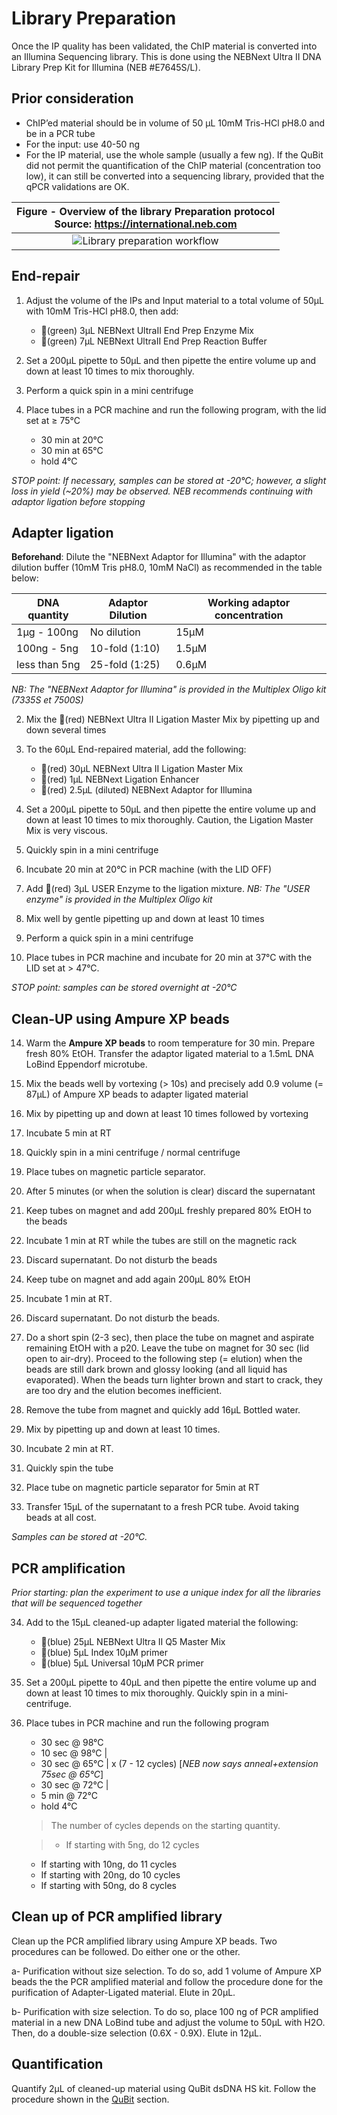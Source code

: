 # Library Preparation

Once the IP quality has been validated, the ChIP material is converted into an Illumina Sequencing library. This is done using the NEBNext Ultra II DNA Library Prep Kit for Illumina (NEB #E7645S/L).


## Prior consideration

- ChIP’ed material should be in volume of 50 µL 10mM Tris-HCl pH8.0 and be in a PCR tube
- For the input: use 40-50 ng
- For the IP material, use the whole sample (usually a few ng). If the QuBit did not permit the quantification of the ChIP material (concentration too low), it can still be converted into a sequencing library, provided that the qPCR validations are OK.


|<b>Figure -  Overview of the library Preparation protocol</b> <BR> Source: https://international.neb.com|
|:--:|
| ![Library preparation workflow](Pictures/LibPrep_overview.jpg) |




## End-repair
1. Adjust the volume of the IPs and Input material to a total volume of 50µL with 10mM Tris-HCl pH8.0, then add:
	- 🍏(green) 3µL NEBNext UltraII End Prep Enzyme Mix
	- 🍏(green) 7µL NEBNext UltraII End Prep Reaction Buffer

2. Set a 200µL pipette to 50µL and then pipette the entire volume up and down at least 10 times to mix thoroughly.

3. Perform a quick spin in a mini centrifuge

4. Place tubes in a PCR machine and run the following program, with the lid set at ≥ 75°C
	- 30 min at 20°C
	- 30 min at 65°C
	- hold 4°C

*STOP point: If necessary, samples can be stored at -20°C; however, a slight loss in yield (~20%) may be observed. NEB recommends continuing with adaptor ligation before stopping*   




## Adapter ligation

**Beforehand**: Dilute the "NEBNext Adaptor for Illumina" with the adaptor dilution buffer (10mM Tris pH8.0, 10mM NaCl) as recommended in the table below:

| DNA quantity   | Adaptor Dilution  | Working adaptor concentration  |
|---             |---                |---                             |
| 1µg - 100ng    |   No dilution     |   15µM                         |
| 100ng - 5ng    |   10-fold (1:10)  |   1.5µM                        |
| less than 5ng  |   25-fold (1:25)  |   0.6µM                        |

_NB: The "NEBNext Adaptor for Illumina" is provided in the Multiplex Oligo kit (7335S et 7500S)_

2. Mix the 🔴(red) NEBNext Ultra II Ligation Master Mix by pipetting up and down several times

2. To the 60µL End-repaired material, add the following:
	-  🔴(red) 30µL NEBNext Ultra II Ligation Master Mix
	-  🔴(red) 1µL NEBNext Ligation Enhancer
	-  🔴(red) 2.5µL (diluted) NEBNext Adaptor for Illumina

7. Set a 200µL pipette to 50µL and then pipette the entire volume up and down at least 10 times to mix thoroughly. Caution, the Ligation Master Mix is very viscous.

8. Quickly spin in a mini centrifuge

9. Incubate 20 min at 20°C in PCR machine (with the LID OFF)

10. Add 🔴(red) 3µL USER Enzyme to the ligation mixture. _NB: The "USER enzyme" is provided in the Multiplex Oligo kit_

11. Mix well by gentle pipetting up and down at least 10 times

12. Perform a quick spin in a mini centrifuge

13. Place tubes in PCR machine and incubate for 20 min at 37°C with the LID set at > 47°C.

*STOP point: samples can be stored overnight at -20°C*   




## Clean-UP using Ampure XP beads

14. Warm the **Ampure XP beads** to room temperature for 30 min. Prepare fresh 80% EtOH. Transfer the adaptor ligated material to a 1.5mL DNA LoBind Eppendorf microtube.


15. Mix the beads well by vortexing (> 10s) and precisely add 0.9 volume (= 87µL) of Ampure XP beads to adapter ligated material
16. Mix by pipetting up and down at least 10 times followed by vortexing
17. Incubate 5 min at RT

18. Quickly spin in a mini centrifuge / normal centrifuge
19. Place tubes on magnetic particle separator.
20. After 5 minutes (or when the solution is clear) discard the supernatant

21. Keep tubes on magnet and add 200µL freshly prepared 80% EtOH to the beads
22. Incubate 1 min at RT while the tubes are still on the magnetic rack
23. Discard supernatant. Do not disturb the beads

24. Keep tube on magnet and add again 200µL 80% EtOH
25. Incubate 1 min at RT.
26. Discard supernatant. Do not disturb the beads.

27. Do a short spin (2-3 sec), then place the tube on magnet and aspirate remaining EtOH with a p20. Leave the tube on magnet for 30 sec (lid open to air-dry). Proceed to the following step (= elution) when the beads are still dark brown and glossy looking (and all liquid has evaporated). When the beads turn lighter brown and start to crack, they are too dry and the elution becomes inefficient.

28. Remove the tube from magnet and quickly add 16µL Bottled water.
29. Mix by pipetting up and down at least 10 times.
30. Incubate 2 min at RT.

31. Quickly spin the tube
32. Place tube on magnetic particle separator for 5min at RT
33. Transfer 15µL of the supernatant to a fresh PCR tube. Avoid taking beads at all cost.

*Samples can be stored at -20°C.*


## PCR amplification

*Prior starting: plan the experiment to use a unique index for all the libraries that will be sequenced together*

34. Add to the 15µL cleaned-up adapter ligated material the following:
	- 🔵(blue) 25µL NEBNext Ultra II Q5 Master Mix
	- 🔵(blue) 5µL Index 10µM primer
	- 🔵(blue) 5µL Universal 10µM PCR primer

35. Set a 200µL pipette to 40µL and then pipette the entire volume up and down at least 10 times to mix thoroughly. Quickly spin in a mini-centrifuge.

36. Place tubes in PCR machine and run the following program
	- 30 sec  @ 98°C
	- 10 sec  @ 98°C |
	- 30 sec  @ 65°C |  x (7 - 12 cycles)   [_NEB now says anneal+extension 75sec @ 65°C_]
	- 30 sec  @ 72°C |
	- 5 min   @ 72°C
	- hold 4°C


	>The number of cycles depends on the starting quantity. 
	
	>- If starting with 5ng, do 12 cycles
	- If starting with 10ng, do 11 cycles
	- If starting with 20ng, do 10 cycles
	- If starting with 50ng, do 8 cycles


	
## Clean up of PCR amplified library

Clean up the PCR amplified library using Ampure XP beads.
Two procedures can be followed. Do either one or the other.

a- Purification without size selection. To do so, add 1 volume of Ampure XP beads the the PCR amplified material and follow the procedure done for the purification of Adapter-Ligated material. Elute in 20µL.

b- Purification with size selection. To do so, place 100 ng of PCR amplified material in a new DNA LoBind tube and adjust the volume to 50µL with H2O. Then, do a double-size selection (0.6X - 0.9X). Elute in 12µL.


## Quantification

Quantify 2µL of cleaned-up material using QuBit dsDNA HS kit. Follow the procedure shown in the [QuBit](QuBit.md) section.


